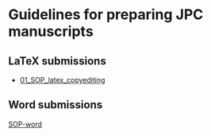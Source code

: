 # Guidelines for preparing JPC manuscripts

## LaTeX submissions

- [01_SOP_latex_copyediting](01_SOP_latex_copyediting.md)

## Word submissions

[SOP-word](SOP-word.md)
